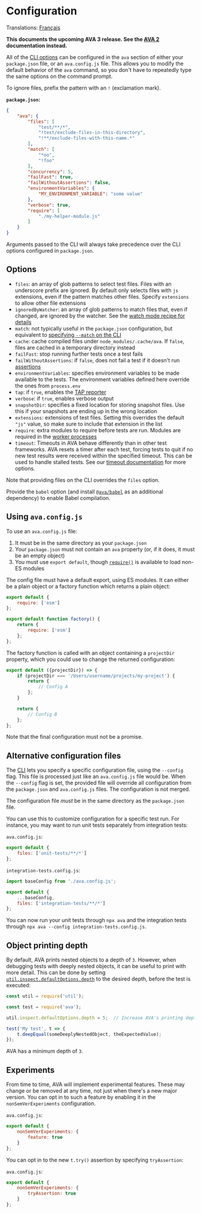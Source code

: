 # Configuration

Translations: [Français](https://github.com/avajs/ava-docs/blob/master/fr_FR/docs/06-configuration.md)

**This documents the upcoming AVA 3 release. See the [AVA 2](https://github.com/avajs/ava/blob/v2.4.0/docs/06-configuration.md) documentation instead.**

All of the [CLI options][CLI] can be configured in the `ava` section of either your `package.json` file, or an `ava.config.js` file. This allows you to modify the default behavior of the `ava` command, so you don't have to repeatedly type the same options on the command prompt.

To ignore files, prefix the pattern with an `!` (exclamation mark).

**`package.json`:**

```json
{
	"ava": {
		"files": [
			"test/**/*",
			"!test/exclude-files-in-this-directory",
			"!**/exclude-files-with-this-name.*"
		],
		"match": [
			"*oo",
			"!foo"
		],
		"concurrency": 5,
		"failFast": true,
		"failWithoutAssertions": false,
		"environmentVariables": {
			"MY_ENVIRONMENT_VARIABLE": "some value"
		},
		"verbose": true,
		"require": [
			"./my-helper-module.js"
		]
	}
}
```

Arguments passed to the CLI will always take precedence over the CLI options configured in `package.json`.

## Options

- `files`: an array of glob patterns to select test files. Files with an underscore prefix are ignored. By default only selects files with `js` extensions, even if the pattern matches other files. Specify `extensions` to allow other file extensions
- `ignoredByWatcher`: an array of glob patterns to match files that, even if changed, are ignored by the watcher. See the [watch mode recipe for details](https://github.com/avajs/ava/blob/master/docs/recipes/watch-mode.md)
- `match`: not typically useful in the `package.json` configuration, but equivalent to [specifying `--match` on the CLI](./05-command-line.md#running-tests-with-matching-titles)
- `cache`: cache compiled files under `node_modules/.cache/ava`. If `false`, files are cached in a temporary directory instead
- `failFast`: stop running further tests once a test fails
- `failWithoutAssertions`: if `false`, does not fail a test if it doesn't run [assertions](./03-assertions.md)
- `environmentVariables`: specifies environment variables to be made available to the tests. The environment variables defined here override the ones from `process.env`
- `tap`: if `true`, enables the [TAP reporter](./05-command-line.md#tap-reporter)
- `verbose`: if `true`, enables verbose output
- `snapshotDir`: specifies a fixed location for storing snapshot files. Use this if your snapshots are ending up in the wrong location
- `extensions`: extensions of test files. Setting this overrides the default `"js"` value, so make sure to include that extension in the list
- `require`: extra modules to require before tests are run. Modules are required in the [worker processes](./01-writing-tests.md#process-isolation)
- `timeout`: Timeouts in AVA behave differently than in other test frameworks. AVA resets a timer after each test, forcing tests to quit if no new test results were received within the specified timeout. This can be used to handle stalled tests. See our [timeout documentation](./07-test-timeouts.md) for more options.

Note that providing files on the CLI overrides the `files` option.

Provide the `babel` option (and install [`@ava/babel`](https://github.com/avajs/babel) as an additional dependency) to enable Babel compilation.

## Using `ava.config.js`

To use an `ava.config.js` file:

1. It must be in the same directory as your `package.json`
2. Your `package.json` must not contain an `ava` property (or, if it does, it must be an empty object)
3. You must use `export default`, though [`require()`](https://nodejs.org/api/modules.html#modules_require_id) is available to load non-ES modules

The config file must have a default export, using ES modules. It can either be a plain object or a factory function which returns a plain object:

```js
export default {
	require: ['esm']
};
```

```js
export default function factory() {
	return {
		require: ['esm']
	};
};
```

The factory function is called with an object containing a `projectDir` property, which you could use to change the returned configuration:

```js
export default ({projectDir}) => {
	if (projectDir === '/Users/username/projects/my-project') {
		return {
			// Config A
		};
	}

	return {
		// Config B
	};
};
```

Note that the final configuration must not be a promise.

## Alternative configuration files

The [CLI] lets you specify a specific configuration file, using the `--config` flag. This file is processed just like an `ava.config.js` file would be. When the `--config` flag is set, the provided file will override all configuration from the `package.json` and `ava.config.js` files. The configuration is not merged.

The configuration file *must* be in the same directory as the `package.json` file.

You can use this to customize configuration for a specific test run. For instance, you may want to run unit tests separately from integration tests:

`ava.config.js`:

```js
export default {
	files: ['unit-tests/**/*']
};
```

`integration-tests.config.js`:

```js
import baseConfig from './ava.config.js';

export default {
	...baseConfig,
	files: ['integration-tests/**/*']
};
```

You can now run your unit tests through `npx ava` and the integration tests through `npx ava --config integration-tests.config.js`.

## Object printing depth

By default, AVA prints nested objects to a depth of `3`. However, when debugging tests with deeply nested objects, it can be useful to print with more detail. This can be done by setting [`util.inspect.defaultOptions.depth`](https://nodejs.org/api/util.html#util_util_inspect_defaultoptions) to the desired depth, before the test is executed:

```js
const util = require('util');

const test = require('ava');

util.inspect.defaultOptions.depth = 5;  // Increase AVA's printing depth

test('My test', t => {
	t.deepEqual(someDeeplyNestedObject, theExpectedValue);
});
```

AVA has a minimum depth of `3`.

## Experiments

From time to time, AVA will implement experimental features. These may change or be removed at any time, not just when there's a new major version. You can opt in to such a feature by enabling it in the `nonSemVerExperiments` configuration.

`ava.config.js`:
```js
export default {
	nonSemVerExperiments: {
		feature: true
	}
};
```

You can opt in to the new `t.try()` assertion by specifying `tryAssertion`:

`ava.config.js`:
```js
export default {
	nonSemVerExperiments: {
		tryAssertion: true
	}
};
```

[CLI]: ./05-command-line.md
